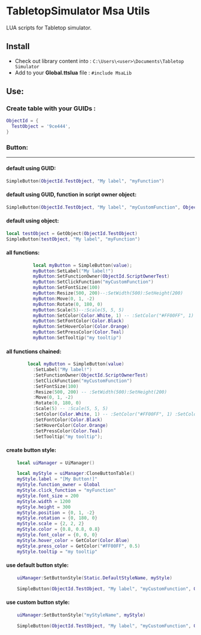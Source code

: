 # TabletopSimulator Msa Utils

LUA scripts for Tabletop simulator.

## Install


 * Check out library content into : `C:\Users\<user>\Documents\Tabletop Simulator`
 * Add to your **Global.ttslua** file :  `#include MsaLib`

## Use:



### Create table with your GUIDs :

```lua
ObjectId = {
  TestObject = '9ce444',
}
```

### Button:
-------------

#### default using GUID:
```lua
SimpleButton(ObjectId.TestObject, "My label", "myFunction")
```
#### default using GUID, function in script owner object:
```lua
SimpleButton(ObjectId.TestObject, "My label", "myCustomFunction", ObjectId.ScriptOwnerTest)
```
#### default using object:

```lua
local testObject = GetObject(ObjectId.TestObject)
SimpleButton(testObject, "My label", "myFunction")
```
#### all functions:
```lua
          local myButton = SimpleButton(value);
          myButton:SetLabel("My label!")
          myButton:SetFunctionOwner(ObjectId.ScriptOwnerTest)
          myButton:SetClickFunction("myCustomFunction")
          myButton:SetFontSize(100)
          myButton:Resize(500, 200)--:SetWidth(500):SetHeight(200)
          myButton:Move(0, 1, -2)
          myButton:Rotate(0, 180, 0)
          myButton:Scale(5)--:Scale(5, 5, 5)
          myButton:SetColor(Color.White, 1) -- :SetColor("#FF00FF", 1) :SetColor(1, 0, 1, 1)
          myButton:SetFontColor(Color.Black)
          myButton:SetHoverColor(Color.Orange)
          myButton:SetPressColor(Color.Teal)
          myButton:SetTooltip("my tooltip")
```

#### all functions chained:

```lua
        local myButton = SimpleButton(value)
          :SetLabel("My label!")
          :SetFunctionOwner(ObjectId.ScriptOwnerTest)
          :SetClickFunction("myCustomFunction")
          :SetFontSize(100)
          :Resize(500, 200) -- :SetWidth(500):SetHeight(200)
          :Move(0, 1, -2)
          :Rotate(0, 180, 0)
          :Scale(5) -- :Scale(5, 5, 5)
          :SetColor(Color.White, 1) -- :SetColor("#FF00FF", 1) :SetColor(1, 0, 1, 1)
          :SetFontColor(Color.Black)
          :SetHoverColor(Color.Orange)
          :SetPressColor(Color.Teal)
          :SetTooltip("my tooltip");
```

#### create button style:

```lua
    local uiManager = UiManager()

    local myStyle = uiManager:CloneButtonTable()
    myStyle.label = "[My Button!]"
    myStyle.function_owner = Global
    myStyle.click_function = "myFunction"
    myStyle.font_size = 200
    myStyle.width = 1200
    myStyle.height = 300
    myStyle.position = {0, 1, -2}
    myStyle.rotation = {0, 180, 0}
    myStyle.scale = {2, 2, 2}
    myStyle.color = {0.8, 0.8, 0.8}
    myStyle.font_color = {0, 0, 0}
    myStyle.hover_color = GetColor(Color.Blue)
    myStyle.press_color = GetColor("#FF00FF", 0.5)
    myStyle.tooltip = "my tooltip"
```

#### use default button style:

```lua
    uiManager:SetButtonStyle(Static.DefaultStyleName, myStyle)

    SimpleButton(ObjectId.TestObject, "My label", "myCustomFunction", ObjectId.ScriptOwnerTest)
```

#### use custom button style:

```lua
    uiManager:SetButtonStyle("myStyleName", myStyle)

    SimpleButton(ObjectId.TestObject, "My label", "myCustomFunction", ObjectId.ScriptOwnerTest, "myStyleName")
```



